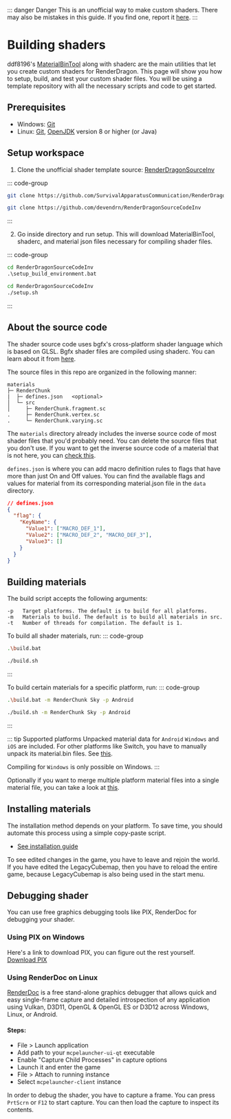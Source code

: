 ::: danger Danger
This is an unofficial way to make custom shaders.
There may also be mistakes in this guide.
If you find one, report it [here](https://github.com/devendrn/renderdragon-shaders/issues). 
:::
<br>

# Building shaders

ddf8196's [MaterialBinTool](https://github.com/ddf8196/MaterialBinTool) along with shaderc are the main utilities that let you create custom shaders for RenderDragon.
This page will show you how to setup, build, and test your custom shader files.
You will be using a template repository with all the necessary scripts and code to get started. 

## Prerequisites 

* Windows: [Git](https://git-scm.com/download/win)
* Linux: [Git](https://git-scm.com/download/linux), [OpenJDK](https://openjdk.org/) version 8 or higher (or Java)

## Setup workspace

1. Clone the unofficial shader template source: [RenderDragonSourceInv](https://github.com/SurvivalApparatusCommunication/RenderDragonSourceCodeInv)

::: code-group
```sh [Windows]
git clone https://github.com/SurvivalApparatusCommunication/RenderDragonSourceCodeInv
```
```sh [Linux]
git clone https://github.com/devendrn/RenderDragonSourceCodeInv
```
:::

2. Go inside directory and run setup. This will download MaterialBinTool, shaderc, and material json files necessary for compiling shader files.

::: code-group
```cmd [Windows]
cd RenderDragonSourceCodeInv
.\setup_build_environment.bat
```
```sh [Linux]
cd RenderDragonSourceCodeInv
./setup.sh
```
:::


## About the source code

The shader source code uses bgfx's cross-platform shader language which is based on GLSL.
Bgfx shader files are compiled using shaderc.
You can learn about it from [here](https://bkaradzic.github.io/bgfx/tools.html#shader-compiler-shaderc).

The source files in this repo are organized in the following manner:
```
materials
├─ RenderChunk
|  ├─ defines.json   <optional>
│  └─ src
│     ├─ RenderChunk.fragment.sc
.     ├─ RenderChunk.vertex.sc
.     └─ RenderChunk.varying.sc
```

The `materials` directory already includes the inverse source code of most shader files that you'd probably need.
You can delete the source files that you don't use.
If you want to get the inverse source code of a material that is not here, you can [check this](https://github.com/Veka0/mcbe-shader-codebase).

`defines.json` is where you can add macro definition rules to flags that have more than just On and Off values.
You can find the available flags and values for material from its corresponding material.json file in the `data` directory.

```json
// defines.json
{
  "flag": {
    "KeyName": {
      "Value1": ["MACRO_DEF_1"],
      "Value2": ["MACRO_DEF_2", "MACRO_DEF_3"],
      "Value3": []
    }
  }
}
```

## Building materials

The build script accepts the following arguments:

```
-p   Target platforms. The default is to build for all platforms.
-m   Materials to build. The default is to build all materials in src.
-t   Number of threads for compilation. The default is 1.
```

To build all shader materials, run:
::: code-group
```sh [Windows]
.\build.bat
```
```sh [Linux]
./build.sh
```
:::

To build certain materials for a specific platform, run:
::: code-group
```sh [Windows]
.\build.bat -m RenderChunk Sky -p Android
```
```sh [Linux]
./build.sh -m RenderChunk Sky -p Android
```
:::

::: tip Supported platforms
Unpacked material data for `Android` `Windows` and `iOS` are included.
For other platforms like Switch, you have to manually unpack its material.bin files. See [this](extra#unpack-data).

Compiling for `Windows` is only possible on Windows.
:::

Optionally if you want to merge multiple platform material files into a single material file, you can take a look at [this](extra#merged-data).

## Installing materials

The installation method depends on your platform.
To save time, you should automate this process using a simple copy-paste script. 

* [See installation guide](../shaders/installation/start)

To see edited changes in the game, you have to leave and rejoin the world.
If you have edited the LegacyCubemap, then you have to reload the entire game, because LegacyCubemap is also being used in the start menu.

## Debugging shader

You can use free graphics debugging tools like PIX, RenderDoc for debugging your shader.

### Using PIX on Windows

Here's a link to download PIX, you can figure out the rest yourself.  
[Download PIX](https://devblogs.microsoft.com/pix/download/)


### Using RenderDoc on Linux

[RenderDoc](https://renderdoc.org/) is a free stand-alone graphics debugger that allows quick and easy single-frame capture and detailed introspection of any application using Vulkan, D3D11, OpenGL & OpenGL ES or D3D12 across Windows, Linux, or Android.

#### Steps:
* File > Launch application
* Add path to your `mcpelauncher-ui-qt` executable
* Enable "Capture Child Processes" in capture options 
* Launch it and enter the game
* File > Attach to running instance
* Select `mcpelauncher-client` instance

In order to debug the shader, you have to capture a frame.
You can press `PrtScrn` or `F12` to start capture.
You can then load the capture to inspect its contents. 
